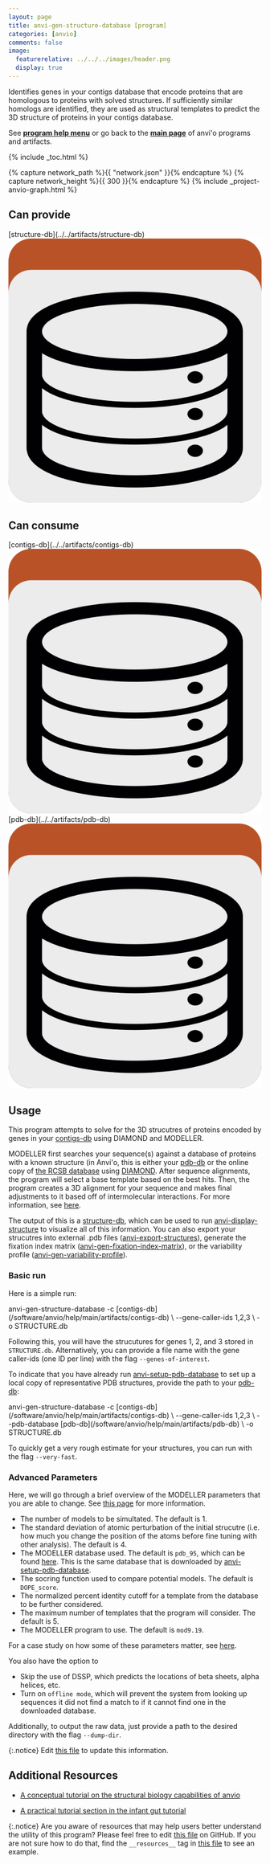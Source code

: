 ```yaml
---
layout: page
title: anvi-gen-structure-database [program]
categories: [anvio]
comments: false
image:
  featurerelative: ../../../images/header.png
  display: true
---
```


Identifies genes in your contigs database that encode proteins that are homologous to proteins with solved structures. If sufficiently similar homologs are identified, they are used as structural templates to predict the 3D structure of proteins in your contigs database.

See **[program help menu](../../../../vignette#anvi-gen-structure-database)** or go back to the **[main page](../../)** of anvi'o programs and artifacts.


{% include _toc.html %}
<div id="svg" class="subnetwork"></div>
{% capture network_path %}{{ "network.json" }}{% endcapture %}
{% capture network_height %}{{ 300 }}{% endcapture %}
{% include _project-anvio-graph.html %}


## Can provide

<p style="text-align: left" markdown="1"><span class="artifact-p">[structure-db](../../artifacts/structure-db) <img src="../../images/icons/DB.png" class="artifact-icon-mini" /></span></p>

## Can consume

<p style="text-align: left" markdown="1"><span class="artifact-r">[contigs-db](../../artifacts/contigs-db) <img src="../../images/icons/DB.png" class="artifact-icon-mini" /></span> <span class="artifact-r">[pdb-db](../../artifacts/pdb-db) <img src="../../images/icons/DB.png" class="artifact-icon-mini" /></span></p>

## Usage


This program attempts to solve for the 3D strucutres of proteins encoded by genes in your <span class="artifact-n">[contigs-db](/software/anvio/help/main/artifacts/contigs-db)</span> using DIAMOND and MODELLER. 

MODELLER first searches your sequence(s) against a database of proteins with a known structure (in Anvi'o, this is either your <span class="artifact-n">[pdb-db](/software/anvio/help/main/artifacts/pdb-db)</span> or the online copy of [the RCSB database](https://www.rcsb.org/) using [DIAMOND](http://www.diamondsearch.org/index.php). After sequence alignments, the program will select a base template based on the best hits. Then, the program creates a 3D alignment for your sequence and makes final adjustments to it based off of intermolecular interactions. For more information, see [here](http://merenlab.org/2018/09/04/getting-started-with-anvio-structure/#how-modeller-works). 

The output of this is a <span class="artifact-n">[structure-db](/software/anvio/help/main/artifacts/structure-db)</span>, which can be used to run <span class="artifact-n">[anvi-display-structure](/software/anvio/help/main/programs/anvi-display-structure)</span> to visualize all of this information. You can also export your strucutres into external .pdb files (<span class="artifact-n">[anvi-export-structures](/software/anvio/help/main/programs/anvi-export-structures)</span>), generate the fixation index matrix (<span class="artifact-n">[anvi-gen-fixation-index-matrix](/software/anvio/help/main/programs/anvi-gen-fixation-index-matrix)</span>), or the variability profile (<span class="artifact-n">[anvi-gen-variability-profile](/software/anvio/help/main/programs/anvi-gen-variability-profile)</span>). 

### Basic run 

Here is a simple run:

<div class="codeblock" markdown="1">
anvi&#45;gen&#45;structure&#45;database &#45;c <span class="artifact&#45;n">[contigs&#45;db](/software/anvio/help/main/artifacts/contigs&#45;db)</span> \
                            &#45;&#45;gene&#45;caller&#45;ids 1,2,3 \
                            &#45;o STRUCTURE.db 
</div>

Following this, you will have the strucutures for genes 1, 2, and 3 stored in `STRUCTURE.db`. Alternatively, you can provide a file name with the gene caller-ids (one ID per line) with the flag `--genes-of-interest`. 

To indicate that you have already run <span class="artifact-n">[anvi-setup-pdb-database](/software/anvio/help/main/programs/anvi-setup-pdb-database)</span> to set up a local copy of representative PDB structures, provide the path to your <span class="artifact-n">[pdb-db](/software/anvio/help/main/artifacts/pdb-db)</span>:

<div class="codeblock" markdown="1">
anvi&#45;gen&#45;structure&#45;database &#45;c <span class="artifact&#45;n">[contigs&#45;db](/software/anvio/help/main/artifacts/contigs&#45;db)</span> \
                            &#45;&#45;gene&#45;caller&#45;ids 1,2,3 \
                            &#45;&#45;pdb&#45;database <span class="artifact&#45;n">[pdb&#45;db](/software/anvio/help/main/artifacts/pdb&#45;db)</span> \
                            &#45;o STRUCTURE.db 
</div>

To quickly get a very rough estimate for your structures, you can run with the flag `--very-fast`. 

### Advanced Parameters

Here, we will go through a brief overview of the MODELLER parameters that you are able to change. See [this page](http://merenlab.org/2018/09/04/getting-started-with-anvio-structure/#description-of-all-modeller-parameters) for more information. 

- The number of models to be simultated. The default is 1. 
- The standard deviation of atomic perturbation of the initial strucutre (i.e. how much you change the position of the atoms before fine tuning with other analysis). The default is 4.
- The MODELLER database used. The default is `pdb_95`, which can be found [here](https://salilab.org/modeller/supplemental.html). This is the same database that is downloaded by <span class="artifact-n">[anvi-setup-pdb-database](/software/anvio/help/main/programs/anvi-setup-pdb-database)</span>. 
- The socring function used to compare potential models. The default is `DOPE_score`.
- The normalized percent identity cutoff for a template from the database to be further considered. 
- The maximum number of templates that the program will consider. The default is 5. 
- The MODELLER program to use. The default is `mod9.19`. 

For a case study on how some of these parameters matter, see [here](http://merenlab.org/2018/09/04/getting-started-with-anvio-structure/#a-quick-case-study-on-the-importance-of-key-parameters). 

You also have the option to 

- Skip the use of DSSP, which predicts the locations of beta sheets, alpha helices, etc. 
- Turn on `offline mode`, which will prevent the system from looking up sequences it did not find a match to if it cannot find one in the downloaded database. 

Additionally, to output the raw data, just provide a path to the desired directory with the flag `--dump-dir`. 




{:.notice}
Edit [this file](https://github.com/merenlab/anvio/tree/master/anvio/docs/programs/anvi-gen-structure-database.md) to update this information.


## Additional Resources


* [A conceptual tutorial on the structural biology capabilities of anvio](http://merenlab.org/2018/09/04/structural-biology-with-anvio/)

* [A practical tutorial section in the infant gut tutorial](http://merenlab.org/tutorials/infant-gut/#chapter-vii-linking-genomic-heterogeneity-to-protein-structures)


{:.notice}
Are you aware of resources that may help users better understand the utility of this program? Please feel free to edit [this file](https://github.com/merenlab/anvio/tree/master/bin/anvi-gen-structure-database) on GitHub. If you are not sure how to do that, find the `__resources__` tag in [this file](https://github.com/merenlab/anvio/blob/master/bin/anvi-interactive) to see an example.

